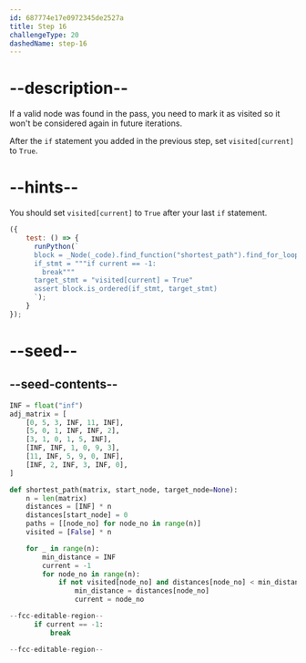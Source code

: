 ```yaml
---
id: 687774e17e0972345de2527a
title: Step 16
challengeType: 20
dashedName: step-16
---
```


# --description--

If a valid node was found in the pass, you need to mark it as visited so it won't be considered again in future iterations.

After the `if` statement you added in the previous step, set `visited[current]` to `True`.

# --hints--

You should set `visited[current]` to `True` after your last `if` statement.

```js
({
    test: () => {
      runPython(`
      block = _Node(_code).find_function("shortest_path").find_for_loops()[0].find_bodies()[0]
      if_stmt = """if current == -1:
        break"""
      target_stmt = "visited[current] = True"
      assert block.is_ordered(if_stmt, target_stmt)
      `);
    }
});
```

# --seed--

## --seed-contents--

```py
INF = float("inf")
adj_matrix = [
    [0, 5, 3, INF, 11, INF],
    [5, 0, 1, INF, INF, 2],
    [3, 1, 0, 1, 5, INF],
    [INF, INF, 1, 0, 9, 3],
    [11, INF, 5, 9, 0, INF],
    [INF, 2, INF, 3, INF, 0],
]

def shortest_path(matrix, start_node, target_node=None):
    n = len(matrix)
    distances = [INF] * n
    distances[start_node] = 0
    paths = [[node_no] for node_no in range(n)]
    visited = [False] * n

    for _ in range(n):
        min_distance = INF  
        current = -1  
        for node_no in range(n):  
            if not visited[node_no] and distances[node_no] < min_distance:  
                min_distance = distances[node_no]  
                current = node_no

--fcc-editable-region--
      if current == -1:  
          break

--fcc-editable-region--
```
